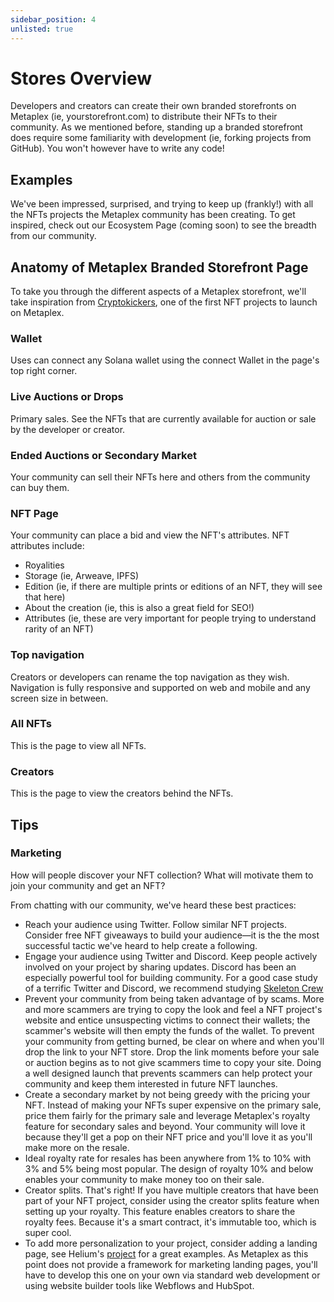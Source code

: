 ```yaml
---
sidebar_position: 4
unlisted: true
---
```


# Stores Overview
Developers and creators can create their own branded storefronts on Metaplex (ie, yourstorefront.com) to distribute their NFTs to their community. As we mentioned before, standing up a branded storefront does require some familiarity with development (ie, forking projects from GitHub). You won't however have to write any code!

## Examples 
We've been impressed, surprised, and trying to keep up (frankly!) with all the NFTs projects the Metaplex community has been creating. To get inspired, check out our Ecosystem Page (coming soon) to see the breadth from our community. 

## Anatomy of Metaplex Branded Storefront Page 
To take you through the different aspects of a Metaplex storefront, we'll take inspiration from [Cryptokickers](https://metaplex.cryptokickers.com/#/), one of the first NFT projects to launch on Metaplex. 

### Wallet 
Uses can connect any Solana wallet using the connect Wallet in the page's top right corner. 

### Live Auctions or Drops 
Primary sales. See the NFTs that are currently available for auction or sale by the developer or creator. 

### Ended Auctions or Secondary Market 
Your community can sell their NFTs here and others from the community can buy them. 

### NFT Page 
Your community can place a bid and view the NFT's attributes. NFT attributes include: 
* Royalities 
* Storage (ie, Arweave, IPFS)
* Edition (ie, if there are multiple prints or editions of an NFT, they will see that here)
* About the creation (ie, this is also a great field for SEO!) 
* Attributes (ie, these are very important for people trying to understand rarity of an NFT) 

### Top navigation 
Creators or developers can rename the top navigation as they wish. Navigation is fully responsive and supported on web and mobile and any screen size in between. 

### All NFTs 
This is the page to view all NFTs. 

### Creators 
This is the page to view the creators behind the NFTs. 

## Tips 
### Marketing 
How will people discover your NFT collection? What will motivate them to join your community and get an NFT? 

From chatting with our community, we've heard these best practices: 
* Reach your audience using Twitter. Follow similar NFT projects. Consider free NFT giveaways to build your audience—it is the the most successful tactic we've heard to help create a following.
* Engage your audience using Twitter and Discord. Keep people actively involved on your project by sharing updates. Discord has been an especially powerful tool for building community. For a good case study of a terrific Twitter and Discord, we recommend studying [Skeleton Crew](https://twitter.com/skeletoncrewrip) 
* Prevent your community from being taken advantage of by scams. More and more scammers are trying to copy the look and feel a NFT project's website and entice unsuspecting victims to connect their wallets; the scammer's website will then empty the funds of the wallet. To prevent your community from getting burned, be clear on where and when you'll drop the link to your NFT store. Drop the link moments before your sale or auction begins as to not give scammers time to copy your site. Doing a well designed launch that prevents scammers can help protect your community and keep them interested in future NFT launches. 
* Create a secondary market by not being greedy with the pricing your NFT. Instead of making your NFTs super expensive on the primary sale, price them fairly for the primary sale and leverage Metaplex's royalty feature for secondary sales and beyond. Your community will love it because they'll get a pop on their NFT price and you'll love it as you'll make more on the resale. 
* Ideal royalty rate for resales has been anywhere from 1% to 10% with 3% and 5% being most popular. The design of royalty 10% and below enables your community to make money too on their sale. 
* Creator splits. That's right! If you have multiple creators that have been part of your NFT project, consider using the creator splits feature when setting up your royalty. This feature enables creators to share the royalty fees. Because it's a smart contract, it's immutable too, which is super cool. 
* To add more personalization to your project, consider adding a landing page, see Helium's [project](https://zodiac.helium.com/) for a great examples. As Metaplex as this point does not provide a framework for marketing landing pages, you'll have to develop this one on your own via standard web development or using website builder tools like Webflows and HubSpot. 
